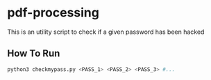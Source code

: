 # pdf-processing

This is an utility script to check if a given password has been hacked

## How To Run

```bash
python3 checkmypass.py <PASS_1> <PASS_2> <PASS_3> #...
```
